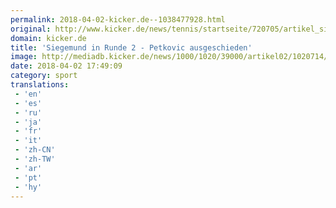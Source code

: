 ```yaml
---
permalink: 2018-04-02-kicker.de--1038477928.html
original: http://www.kicker.de/news/tennis/startseite/720705/artikel_siegemund-in-runde-2---petkovic-ausgeschieden.html#omrss
domain: kicker.de
title: 'Siegemund in Runde 2 - Petkovic ausgeschieden'
image: http://mediadb.kicker.de/news/1000/1020/39000/artikel02/1020714/800x600_v5Jeq9mQrC_zoom73_crop_560x280_560x280+2+22.jpeg
date: 2018-04-02 17:49:09
category: sport
translations: 
 - 'en'
 - 'es'
 - 'ru'
 - 'ja'
 - 'fr'
 - 'it'
 - 'zh-CN'
 - 'zh-TW'
 - 'ar'
 - 'pt'
 - 'hy'
---
```


